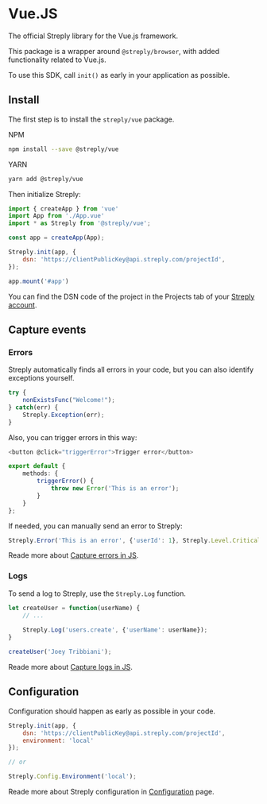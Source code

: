 # Vue.JS

The official Streply library for the Vue.js framework.

This package is a wrapper around `@streply/browser`, with added functionality related to Vue.js.

To use this SDK, call `init()` as early in your application as possible.

## Install

The first step is to install the `streply/vue` package.

NPM
```bash
npm install --save @streply/vue
```
    
YARN

```bash
yarn add @streply/vue
```

Then initialize Streply:

```js
import { createApp } from 'vue'
import App from './App.vue'
import * as Streply from '@streply/vue';

const app = createApp(App);

Streply.init(app, {
    dsn: 'https://clientPublicKey@api.streply.com/projectId',
});

app.mount('#app')
```

You can find the DSN code of the project in the Projects tab of your [Streply account](https://app.streply.com/projects).

## Capture events

### Errors

Streply automatically finds all errors in your code, but you can also identify exceptions yourself.

```js
try {
    nonExistsFunc("Welcome!");
} catch(err) {
    Streply.Exception(err);
}
```

Also, you can trigger errors in this way:

```typescript
<button @click="triggerError">Trigger error</button>

export default {
    methods: {
        triggerError() {
            throw new Error('This is an error');
        }
    }
};
```

If needed, you can manually send an error to Streply:

```js
Streply.Error('This is an error', {'userId': 1}, Streply.Level.Critical);
```

Reade more about [Capture errors in JS](https://docs.streply.com/js/capture-events/errors).

### Logs

To send a log to Streply, use the `Streply.Log` function.

```js
let createUser = function(userName) {
    // ...
    
    Streply.Log('users.create', {'userName': userName});
}

createUser('Joey Tribbiani');
```

Reade more about [Capture logs in JS](https://docs.streply.com/js/capture-events/logs).

## Configuration

Configuration should happen as early as possible in your code.

```js
Streply.init(app, {
    dsn: 'https://clientPublicKey@api.streply.com/projectId',
    environment: 'local'
});

// or 

Streply.Config.Environment('local');
```

Reade more about Streply configuration in [Configuration](https://docs.streply.com/js/configuration) page.